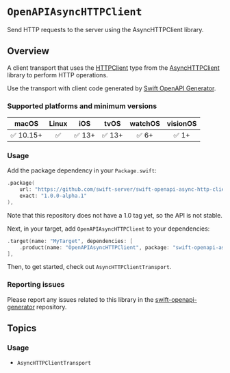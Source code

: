 # ``OpenAPIAsyncHTTPClient``

Send HTTP requests to the server using the AsyncHTTPClient library. 

## Overview

A client transport that uses the [HTTPClient](https://swiftpackageindex.com/swift-server/async-http-client/documentation/asynchttpclient/httpclient) type from the [AsyncHTTPClient](https://github.com/swift-server/async-http-client) library to perform HTTP operations.

Use the transport with client code generated by [Swift OpenAPI Generator](https://github.com/apple/swift-openapi-generator).

### Supported platforms and minimum versions
| macOS     | Linux | iOS    | tvOS   | watchOS | visionOS |
| :-:       | :-:   | :-:    | :-:    | :-:     | :-:      |
| ✅ 10.15+ | ✅    | ✅ 13+ | ✅ 13+ | ✅ 6+   | ✅ 1+    |

### Usage

Add the package dependency in your `Package.swift`:

```swift
.package(
    url: "https://github.com/swift-server/swift-openapi-async-http-client", 
    exact: "1.0.0-alpha.1"
),
```

Note that this repository does not have a 1.0 tag yet, so the API is not stable.

Next, in your target, add `OpenAPIAsyncHTTPClient` to your dependencies:

```swift
.target(name: "MyTarget", dependencies: [
    .product(name: "OpenAPIAsyncHTTPClient", package: "swift-openapi-async-http-client"),
],
```

Then, to get started, check out ``AsyncHTTPClientTransport``.

### Reporting issues

Please report any issues related to this library in the [swift-openapi-generator](https://github.com/apple/swift-openapi-generator/issues) repository.

## Topics

### Usage

- ``AsyncHTTPClientTransport``
